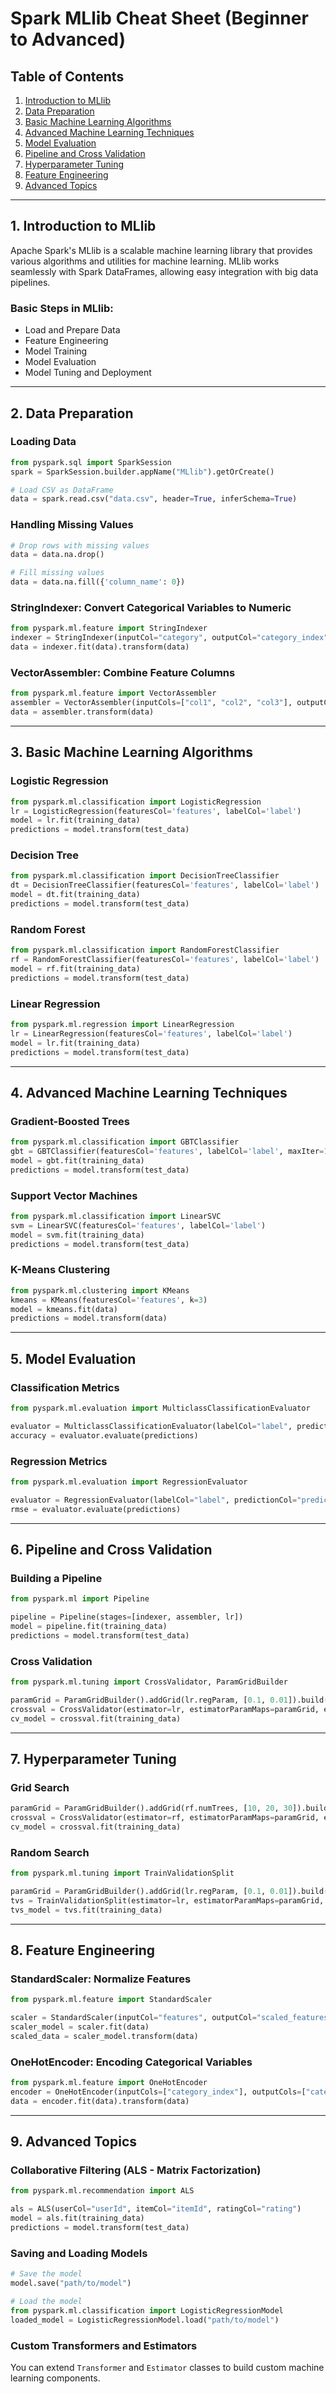 
# Spark MLlib Cheat Sheet (Beginner to Advanced)

## Table of Contents
1. [Introduction to MLlib](#introduction)
2. [Data Preparation](#data-preparation)
3. [Basic Machine Learning Algorithms](#basic-ml-algorithms)
4. [Advanced Machine Learning Techniques](#advanced-ml)
5. [Model Evaluation](#model-evaluation)
6. [Pipeline and Cross Validation](#pipeline-and-cross-validation)
7. [Hyperparameter Tuning](#hyperparameter-tuning)
8. [Feature Engineering](#feature-engineering)
9. [Advanced Topics](#advanced-topics)

---

## <a name="introduction"></a> 1. Introduction to MLlib
Apache Spark's MLlib is a scalable machine learning library that provides various algorithms and utilities for machine learning. MLlib works seamlessly with Spark DataFrames, allowing easy integration with big data pipelines.

### Basic Steps in MLlib:
- Load and Prepare Data
- Feature Engineering
- Model Training
- Model Evaluation
- Model Tuning and Deployment

---

## <a name="data-preparation"></a> 2. Data Preparation

### Loading Data
```python
from pyspark.sql import SparkSession
spark = SparkSession.builder.appName("MLlib").getOrCreate()

# Load CSV as DataFrame
data = spark.read.csv("data.csv", header=True, inferSchema=True)
```

### Handling Missing Values
```python
# Drop rows with missing values
data = data.na.drop()

# Fill missing values
data = data.na.fill({'column_name': 0})
```

### StringIndexer: Convert Categorical Variables to Numeric
```python
from pyspark.ml.feature import StringIndexer
indexer = StringIndexer(inputCol="category", outputCol="category_index")
data = indexer.fit(data).transform(data)
```

### VectorAssembler: Combine Feature Columns
```python
from pyspark.ml.feature import VectorAssembler
assembler = VectorAssembler(inputCols=["col1", "col2", "col3"], outputCol="features")
data = assembler.transform(data)
```

---

## <a name="basic-ml-algorithms"></a> 3. Basic Machine Learning Algorithms

### Logistic Regression
```python
from pyspark.ml.classification import LogisticRegression
lr = LogisticRegression(featuresCol='features', labelCol='label')
model = lr.fit(training_data)
predictions = model.transform(test_data)
```

### Decision Tree
```python
from pyspark.ml.classification import DecisionTreeClassifier
dt = DecisionTreeClassifier(featuresCol='features', labelCol='label')
model = dt.fit(training_data)
predictions = model.transform(test_data)
```

### Random Forest
```python
from pyspark.ml.classification import RandomForestClassifier
rf = RandomForestClassifier(featuresCol='features', labelCol='label')
model = rf.fit(training_data)
predictions = model.transform(test_data)
```

### Linear Regression
```python
from pyspark.ml.regression import LinearRegression
lr = LinearRegression(featuresCol='features', labelCol='label')
model = lr.fit(training_data)
predictions = model.transform(test_data)
```

---

## <a name="advanced-ml"></a> 4. Advanced Machine Learning Techniques

### Gradient-Boosted Trees
```python
from pyspark.ml.classification import GBTClassifier
gbt = GBTClassifier(featuresCol='features', labelCol='label', maxIter=10)
model = gbt.fit(training_data)
predictions = model.transform(test_data)
```

### Support Vector Machines
```python
from pyspark.ml.classification import LinearSVC
svm = LinearSVC(featuresCol='features', labelCol='label')
model = svm.fit(training_data)
predictions = model.transform(test_data)
```

### K-Means Clustering
```python
from pyspark.ml.clustering import KMeans
kmeans = KMeans(featuresCol='features', k=3)
model = kmeans.fit(data)
predictions = model.transform(data)
```

---

## <a name="model-evaluation"></a> 5. Model Evaluation

### Classification Metrics
```python
from pyspark.ml.evaluation import MulticlassClassificationEvaluator

evaluator = MulticlassClassificationEvaluator(labelCol="label", predictionCol="prediction", metricName="accuracy")
accuracy = evaluator.evaluate(predictions)
```

### Regression Metrics
```python
from pyspark.ml.evaluation import RegressionEvaluator

evaluator = RegressionEvaluator(labelCol="label", predictionCol="prediction", metricName="rmse")
rmse = evaluator.evaluate(predictions)
```

---

## <a name="pipeline-and-cross-validation"></a> 6. Pipeline and Cross Validation

### Building a Pipeline
```python
from pyspark.ml import Pipeline

pipeline = Pipeline(stages=[indexer, assembler, lr])
model = pipeline.fit(training_data)
predictions = model.transform(test_data)
```

### Cross Validation
```python
from pyspark.ml.tuning import CrossValidator, ParamGridBuilder

paramGrid = ParamGridBuilder().addGrid(lr.regParam, [0.1, 0.01]).build()
crossval = CrossValidator(estimator=lr, estimatorParamMaps=paramGrid, evaluator=evaluator, numFolds=5)
cv_model = crossval.fit(training_data)
```

---

## <a name="hyperparameter-tuning"></a> 7. Hyperparameter Tuning

### Grid Search
```python
paramGrid = ParamGridBuilder().addGrid(rf.numTrees, [10, 20, 30]).build()
crossval = CrossValidator(estimator=rf, estimatorParamMaps=paramGrid, evaluator=evaluator, numFolds=3)
cv_model = crossval.fit(training_data)
```

### Random Search
```python
from pyspark.ml.tuning import TrainValidationSplit

paramGrid = ParamGridBuilder().addGrid(lr.regParam, [0.1, 0.01]).build()
tvs = TrainValidationSplit(estimator=lr, estimatorParamMaps=paramGrid, evaluator=evaluator, trainRatio=0.8)
tvs_model = tvs.fit(training_data)
```

---

## <a name="feature-engineering"></a> 8. Feature Engineering

### StandardScaler: Normalize Features
```python
from pyspark.ml.feature import StandardScaler

scaler = StandardScaler(inputCol="features", outputCol="scaled_features")
scaler_model = scaler.fit(data)
scaled_data = scaler_model.transform(data)
```

### OneHotEncoder: Encoding Categorical Variables
```python
from pyspark.ml.feature import OneHotEncoder
encoder = OneHotEncoder(inputCols=["category_index"], outputCols=["category_vector"])
data = encoder.fit(data).transform(data)
```

---

## <a name="advanced-topics"></a> 9. Advanced Topics

### Collaborative Filtering (ALS - Matrix Factorization)
```python
from pyspark.ml.recommendation import ALS

als = ALS(userCol="userId", itemCol="itemId", ratingCol="rating")
model = als.fit(training_data)
predictions = model.transform(test_data)
```

### Saving and Loading Models
```python
# Save the model
model.save("path/to/model")

# Load the model
from pyspark.ml.classification import LogisticRegressionModel
loaded_model = LogisticRegressionModel.load("path/to/model")
```

### Custom Transformers and Estimators
You can extend `Transformer` and `Estimator` classes to build custom machine learning components.